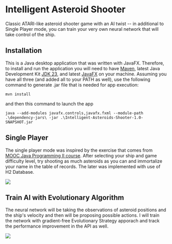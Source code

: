 # Intelligent Asteroid Shooter

Classic ATARI-like asteroid shooter game with an AI twist -- in additional to Single Player mode, you can train your very own neural network that will take control of the ship. 

## Installation

This is a Java desktop application that was written with JavaFX. Therefore, to install and run the application you will need to have [Maven](https://maven.apache.org/download.cgi), latest Java Development Kit [JDK 23](https://www.oracle.com/java/technologies/downloads/#jdk23-linux), and latest [JavaFX](https://gluonhq.com/products/javafx/) on your machine. Assuming you have all three (and added all to your PATH as well), use the following command to generate .jar file that is needed for app execution:
```
mvn install
```
and then this command to launch the app
```
java --add-modules javafx.controls,javafx.fxml --module-path .\dependency-jars\ -jar .\Intelligent-Asteroids-Shooter-1.0-SNAPSHOT.jar
```

## Single Player

The single player mode was inspired by the exercise that comes from [MOOC Java Programming II course](https://java-programming.mooc.fi/part-14/3-larger-application-asteroids). After selecting your ship and game difficulty level, try shooting as much asteroids as you can and immortalize your name in the table of records. The later was implemented with use of H2 Database. 

![](https://github.com/RusFortunat/Intelligent-Asteroids-Shooter/blob/main/docs/player%20view.gif)


## Train AI with Evolutionary Algorithm

The neural network will be taking the observations of asteroid positions and the ship's velocity and then will be proposing possible actions. I will train the network with gradient-free Evolutionary Strategy apporach and track the performance improvement in the API as well.

![](https://github.com/RusFortunat/Intelligent-Asteroids-Shooter/blob/main/docs/training%20view.gif)

